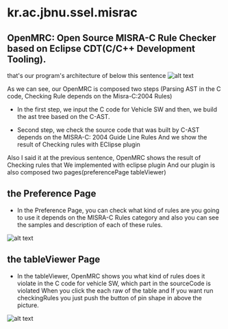 # kr.ac.jbnu.ssel.misrac
## OpenMRC: Open Source MISRA-C Rule Checker based on Eclipse CDT(C/C++ Development Tooling).
that's our program's architecture of below this sentence
![alt text](https://github.com/stkim123/kr.ac.jbnu.ssel.misrac/blob/master/ScreenShot1.PNG)

As we can see, our OpenMRC is composed two steps (Parsing AST in the C code, Checking Rule depends on the Misra-C:2004 Rules)

- In the first step, we input the C code for Vehicle SW and then, we build the ast tree based on the C-AST.

- Second step, we check the source code that was built by C-AST depends on the MISRA-C: 2004 Guide Line Rules
And we show the result of Checking rules with EClipse plugin

Also I said it at the previous sentence, OpenMRC shows the result of Checking rules that We implemented with eclipse plugin
And our plugin is also composed two pages(preferencePage tableViewer)

## the Preference Page
- In the Preference Page, you can check what kind of rules are you going to use it depends on the MISRA-C Rules category and also you can see the samples and description of each of these rules.

![alt text](https://github.com/stkim123/kr.ac.jbnu.ssel.misrac/blob/master/ScreenShot2%20.PNG)

## the tableViewer Page
- In the tableViewer, OpenMRC shows you what kind of rules does it violate in the C code for vehicle SW, which part in the sourceCode is violated When you click the each raw of the table and If you want run checkingRules you just push the button of pin shape in above the picture.

![alt text](https://github.com/stkim123/kr.ac.jbnu.ssel.misrac/blob/master/ScreenShot3.PNG)
